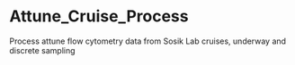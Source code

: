 # Attune_Cruise_Process
Process attune flow cytometry data from Sosik Lab cruises, underway and discrete sampling
